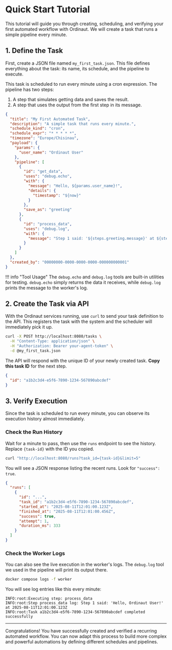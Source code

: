 # Quick Start Tutorial

This tutorial will guide you through creating, scheduling, and verifying your first automated workflow with Ordinaut. We will create a task that runs a simple pipeline every minute.

## 1. Define the Task

First, create a JSON file named `my_first_task.json`. This file defines everything about the task: its name, its schedule, and the pipeline to execute.

This task is scheduled to run every minute using a cron expression. The pipeline has two steps:
1.  A step that simulates getting data and saves the result.
2.  A step that uses the output from the first step in its message.

```json
{
  "title": "My First Automated Task",
  "description": "A simple task that runs every minute.",
  "schedule_kind": "cron",
  "schedule_expr": "* * * * *",
  "timezone": "Europe/Chisinau",
  "payload": {
    "params": {
      "user_name": "Ordinaut User"
    },
    "pipeline": [
      {
        "id": "get_data",
        "uses": "debug.echo",
        "with": {
          "message": "Hello, ${params.user_name}!",
          "details": {
            "timestamp": "${now}"
          }
        },
        "save_as": "greeting"
      },
      {
        "id": "process_data",
        "uses": "debug.log",
        "with": {
          "message": "Step 1 said: '${steps.greeting.message}' at ${steps.greeting.details.timestamp}"
        }
      }
    ]
  },
  "created_by": "00000000-0000-0000-0000-000000000001"
}
```

!!! info "Tool Usage"
    The `debug.echo` and `debug.log` tools are built-in utilities for testing. `debug.echo` simply returns the data it receives, while `debug.log` prints the message to the worker's log.

## 2. Create the Task via API

With the Ordinaut services running, use `curl` to send your task definition to the API. This registers the task with the system and the scheduler will immediately pick it up.

```bash
curl -X POST http://localhost:8080/tasks \
  -H "Content-Type: application/json" \
  -H "Authorization: Bearer your-agent-token" \
  -d @my_first_task.json
```

The API will respond with the unique ID of your newly created task. **Copy this task ID** for the next step.

```json
{
  "id": "a1b2c3d4-e5f6-7890-1234-567890abcdef"
}
```

## 3. Verify Execution

Since the task is scheduled to run every minute, you can observe its execution history almost immediately.

### Check the Run History

Wait for a minute to pass, then use the `runs` endpoint to see the history. Replace `{task-id}` with the ID you copied.

```bash
curl "http://localhost:8080/runs?task_id={task-id}&limit=5"
```

You will see a JSON response listing the recent runs. Look for `"success": true`.

```json
{
  "runs": [
    {
      "id": "...",
      "task_id": "a1b2c3d4-e5f6-7890-1234-567890abcdef",
      "started_at": "2025-08-11T12:01:00.123Z",
      "finished_at": "2025-08-11T12:01:00.456Z",
      "success": true,
      "attempt": 1,
      "duration_ms": 333
    }
  ]
}
```

### Check the Worker Logs

You can also see the live execution in the worker's logs. The `debug.log` tool we used in the pipeline will print its output there.

```bash
docker compose logs -f worker
```

You will see log entries like this every minute:

```
INFO:root:Executing step: process_data
INFO:root:Step process_data log: Step 1 said: 'Hello, Ordinaut User!' at 2025-08-11T12:01:00.123Z
INFO:root:Task a1b2c3d4-e5f6-7890-1234-567890abcdef completed successfully
```

---

Congratulations! You have successfully created and verified a recurring automated workflow. You can now adapt this process to build more complex and powerful automations by defining different schedules and pipelines.